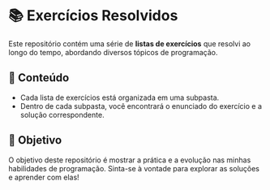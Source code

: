 # 📚 **Exercícios Resolvidos**

Este repositório contém uma série de **listas de exercícios** que resolvi ao longo do tempo, abordando diversos tópicos de programação. 

## 📂 **Conteúdo**

- Cada lista de exercícios está organizada em uma subpasta.
- Dentro de cada subpasta, você encontrará o enunciado do exercício e a solução correspondente.

## 📝 **Objetivo**

O objetivo deste repositório é mostrar a prática e a evolução nas minhas habilidades de programação. Sinta-se à vontade para explorar as soluções e aprender com elas!
